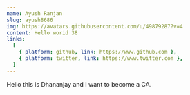 ```yaml
---
name: Ayush Ranjan
slug: ayush8686
img: https://avatars.githubusercontent.com/u/49879287?v=4
content: Hello worid 38
links:
  [
    { platform: github, link: https://www.github.com },
    { platform: twitter, link: https://www.twitter.com },
  ]
---
```


Hello this is Dhananjay and I want to become a CA.
